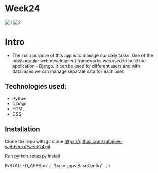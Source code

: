# Week24 

![1](https://user-images.githubusercontent.com/68993494/187045547-120115af-2968-4aaf-8d67-282854ff6170.jpg) ![2](https://user-images.githubusercontent.com/68993494/187045633-c2085113-72a4-450f-b995-b4f8c641b780.jpg)




# Intro
- Тhe main purpose of this app is to manage our daily tasks. One of the most popular web development frameworks was used to build the application - Django. It can be used for different users and with databases we can manage separate data for each user. 

## Technologies used:

- Python
- Django
- HTML
- CSS

## Installation

Clone the repo with git clone https://github.com/zahariev-webbersof/week24.git

Run python setup.py install

INSTALLED_APPS = (
    ...
    'base.apps.BaseConfig'
    ...
)
